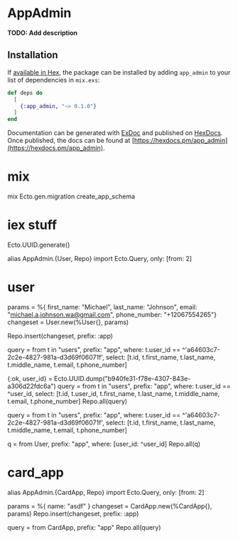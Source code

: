# AppAdmin

**TODO: Add description**

## Installation

If [available in Hex](https://hex.pm/docs/publish), the package can be installed
by adding `app_admin` to your list of dependencies in `mix.exs`:

```elixir
def deps do
  [
    {:app_admin, "~> 0.1.0"}
  ]
end
```

Documentation can be generated with [ExDoc](https://github.com/elixir-lang/ex_doc)
and published on [HexDocs](https://hexdocs.pm). Once published, the docs can
be found at [https://hexdocs.pm/app_admin](https://hexdocs.pm/app_admin).

# mix

mix Ecto.gen.migration create_app_schema

# iex stuff
Ecto.UUID.generate()

alias AppAdmin.{User, Repo}
import Ecto.Query, only: [from: 2]

# user 

params = %{ first_name: "Michael", last_name: "Johnson", email: "michael.a.johnson.wa@gmail.com", phone_number: "+12067554265"}
changeset = User.new(%User{}, params)

Repo.insert(changeset, prefix: :app)

query = from t in "users", prefix: "app", where: t.user_id == ^'a64603c7-2c2e-4827-981a-d3d69f06071f', select: [t.id, t.first_name, t.last_name, t.middle_name, t.email, t.phone_number]

{:ok, user_id} = Ecto.UUID.dump("b940fe31-f78e-4307-843e-a306d22fdc6a")
query = from t in "users", prefix: "app", where: t.user_id == ^user_id, select: [t.id, t.user_id, t.first_name, t.last_name, t.middle_name, t.email, t.phone_number]
Repo.all(query)

query = from t in "users", prefix: "app", where: t.user_id == ^'a64603c7-2c2e-4827-981a-d3d69f06071f', select: [t.id, t.first_name, t.last_name, t.middle_name, t.email, t.phone_number]

q = from User, prefix: "app", where: [user_id: ^user_id]
Repo.all(q)
 
# card_app
alias AppAdmin.{CardApp, Repo}
import Ecto.Query, only: [from: 2]

params = %{ name: "asdf" }
changeset = CardApp.new(%CardApp{}, params)
Repo.insert(changeset, prefix: :app)

query = from CardApp, prefix: "app"
Repo.all(query)
